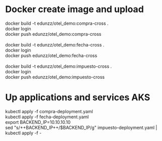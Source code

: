 # Docker create image and upload
docker build -t edunzz/otel_demo:compra-cross .
<br>
docker login
<br>
docker push edunzz/otel_demo:compra-cross
<br>
<br>
docker build -t edunzz/otel_demo:fecha-cross .
<br>
docker login
<br>
docker push edunzz/otel_demo:fecha-cross
<br>
<br>
docker build -t edunzz/otel_demo:impuesto-cross .
<br>
docker login
<br>
docker push edunzz/otel_demo:impuesto-cross
<br>
# Up applications and services AKS
kubectl apply -f compra-deployment.yaml
<br>
kubectl apply -f fecha-deployment.yaml
<br>
export BACKEND_IP=10.10.10.10
<br>
sed "s/++BACKEND_IP++/$BACKEND_IP/g" impuesto-deployment.yaml | kubectl apply -f -
<br>

